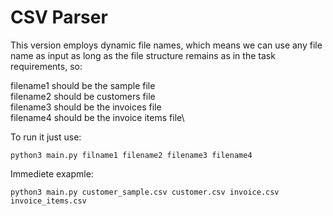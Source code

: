 # CSV Parser

This version employs dynamic file names, 
which means we can use any file name as input 
as long as the file structure 
remains as in the task requirements, so:

filename1 should be the sample file\
filename2 should be customers file\
filename3 should be the invoices file\
filename4 should be the invoice items file\

To run it just use:

```
python3 main.py filname1 filename2 filename3 filename4

```

Immediete exapmle:

```
python3 main.py customer_sample.csv customer.csv invoice.csv invoice_items.csv

```